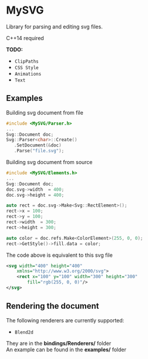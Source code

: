 # MySVG
Library for parsing and editing svg files.  

C++14 required

**TODO:**
- `ClipPaths`
- `CSS Style`
- `Animations`
- `Text`

## Examples
Building svg document from file

```cpp
#include <MySVG/Parser.h>
...
Svg::Document doc;
Svg::Parser<char>::Create()
   .SetDocument(&doc)
   .Parse("file.svg");
```

Building svg document from source

```cpp
#include <MySVG/Elements.h>
...
Svg::Document doc;
doc.svg->width  = 400;
doc.svg->height = 400;

auto rect = doc.svg->Make<Svg::RectElement>();
rect->x = 100;
rect->y = 100;
rect->width  = 300;
rect->height = 300;

auto color = doc.refs.Make<ColorElement>(255, 0, 0);
rect->GetStyle()->fill.data = color;
```

The code above is equivalent to this svg file

```svg
<svg width="400" height="400"
    xmlns="http://www.w3.org/2000/svg">
    <rect x="100" y="100" width="300" height="300"
        fill="rgb(255, 0, 0)"/>
</svg>
```

## Rendering the document
The following renderers are currently supported:
- `Blend2d`

They are in the **bindings/Renderers/** folder  
An example can be found in the **examples/** folder
